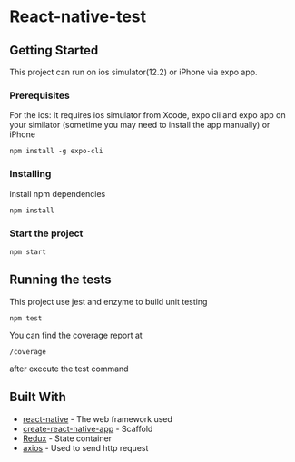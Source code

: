 # React-native-test

## Getting Started

This project can run on ios simulator(12.2) or iPhone via expo app. 

### Prerequisites

For the ios:
It requires ios simulator from Xcode, expo cli and expo app on your similator (sometime you may need to install the app manually) or iPhone 

```
npm install -g expo-cli
```

### Installing

install npm dependencies

```
npm install
```

### Start the project

```
npm start
```

## Running the tests
This project use jest and enzyme to build unit testing

```
npm test
```

You can find the coverage report at 

```
/coverage
```
after execute the test command

## Built With

* [react-native](https://facebook.github.io/react-native/) - The web framework used
* [create-react-native-app](https://github.com/react-community/create-react-native-app://maven.apache.org/) - Scaffold
* [Redux](https://github.com/axios/axios) - State container
* [axios](https://github.com/axios/axios) - Used to send http request

